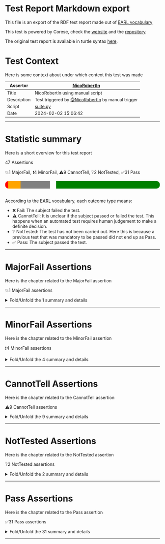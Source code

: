 # Test Report Markdown export

This file is an export of the RDF test report made out of [EARL vocabulary](https://www.w3.org/TR/EARL10/)

This test is powered by Corese, check the [website](https://project.inria.fr/corese/) and the [repository](https://github.com/Wimmics/corese)

The original test report is available in turtle syntax [here](./data-test-manual-NicoRobertIn-2024-02-02T15-06-44.ttl).

# Test Context

Here is some context about under which context this test was made

|Assertor|[NicoRobertIn](https://github.com/NicoRobertIn)|
|----|-----|
|Title|NicoRobertIn using manual script|
|Description|Test triggered by [@NicoRobertIn](https://github.com/NicoRobertIn) by manual trigger|
|Script|[suite.py](https://github.com/Wimmics/olivaw/blob/main/olivaw/test/data/suite.py)
|Date|2024-02-02 15:06:42|

***


# Statistic summary

Here is a short overview for this test report

47 Assertions

:boom:1 MajorFail, :exclamation:4 MinorFail, :warning:9 CannotTell, :grey_question:2 NotTested, :white_check_mark:31 Pass

<div  style="border-radius: 12px; height: 25px; overflow: hidden"><img src="../assets/red.png" width="2%" height="25px"/><img src="../assets/orange.png" width="8%" height="25px"/><img src="../assets/grey.png" width="19%" height="25px"/><img src="../assets/white.png" width="4%" height="25px"/><img src="../assets/green.png" width="67%" height="25px"/></div>

<br/>

According to the [EARL](https://www.w3.org/TR/EARL10-Schema/) vocabulary, each outcome type means:
* :x: Fail: The subject failed the test. 
* :warning: CannotTell: It is unclear if the subject passed or failed the test. This happens when an automated test requires human judgement to make a definite decision.
* :grey_question: NotTested:  The test has not been carried out. Here this is because a previous test that was mandatory to be passed did not end up as Pass.
* :white_check_mark: Pass: The subject passed the test.

***


# MajorFail Assertions

Here is the chapter related to the MajorFail assertion

:boom:1 MajorFail assertions

<details>
<summary>Fold/Unfold the 1 summary and details</summary>

## MajorFail Assertions Summary

[Jump to statistic summary](#statistic-summary)

:boom:1 MajorFail assertions

|*Jump*|*Number*|*Status*|*Subject*|*Criterion*|*Title*|*Link*|
|------|--------|--------|---------|-----------|-------|------|
|[Table top](#majorfail-assertions-summary)|<div id="summary-MajorFail-1">1/1</div>|:boom:*MajorFail*|`manufacturing-environments-safety-rules`|[syntax](https://github.com/Wimmics/olivaw/blob/main/olivaw/test/test-onto.ttl#syntax)|Test subject has syntax errors|[Jump](#majorfail-assertion-number-1)|

***

## MajorFail Assertion Details

This subchapter gives more details to the :boom:MajorFail assertions

### MajorFail Assertion number 1

[Jump to summary definition](#summary-MajorFail-1)

:boom:MajorFail assertion
#### Subject detail
|Name|manufacturing-environments-safety-rules|
|----|----|
|Title|Standalone dataset domains/manufacturing-environments/safety-rules/dataset.ttl from branch 182-uc-manufacturing|
|Composition|- [Dataset manufacturing-environments/safety-rules/dataset.ttl](https://github.com/HyperAgents/hmas/blob/182-uc-manufacturing/domains/manufacturing-environments/safety-rules/dataset.ttl)|

#### Criterion detail
|Identifier|[syntax](https://github.com/Wimmics/olivaw/blob/main/olivaw/test/test-onto.ttl#syntax)|
|----|----|
|Title|Syntax test|
|Description|A test meant to check wether the test subject is syntaxically correct or not.|

#### Outcome Detail
|Type|:boom:MajorFail|
|----|----|
|Title|Test subject has syntax errors|
|Description|Encountered "." at line 21, column 112.|

***

</details>

***


# MinorFail Assertions

Here is the chapter related to the MinorFail assertion

:exclamation:4 MinorFail assertions

<details>
<summary>Fold/Unfold the 4 summary and details</summary>

## MinorFail Assertions Summary

[Jump to statistic summary](#statistic-summary)

:exclamation:4 MinorFail assertions

|*Jump*|*Number*|*Status*|*Subject*|*Criterion*|*Title*|*Link*|
|------|--------|--------|---------|-----------|-------|------|
|[Table top](#minorfail-assertions-summary)|<div id="summary-MinorFail-1">1/4</div>|:exclamation:*MinorFail*|`manufacturing-environments-discover-platforms`|[term-recognition](https://github.com/Wimmics/olivaw/blob/main/olivaw/test/test-onto.ttl#term-recognition)|Unknown ontology term|[Jump](#minorfail-assertion-number-1)|
|[Table top](#minorfail-assertions-summary)|<div id="summary-MinorFail-2">2/4</div>|:exclamation:*MinorFail*|`manufacturing`|[term-recognition](https://github.com/Wimmics/olivaw/blob/main/olivaw/test/test-onto.ttl#term-recognition)|Unknown ontology term|[Jump](#minorfail-assertion-number-2)|
|[Table top](#minorfail-assertions-summary)|<div id="summary-MinorFail-3">3/4</div>|:exclamation:*MinorFail*|`manufacturing`|[term-recognition](https://github.com/Wimmics/olivaw/blob/main/olivaw/test/test-onto.ttl#term-recognition)|Unknown ontology term|[Jump](#minorfail-assertion-number-3)|
|[Table top](#minorfail-assertions-summary)|<div id="summary-MinorFail-4">4/4</div>|:exclamation:*MinorFail*|`logistics-structure-organization`|[term-recognition](https://github.com/Wimmics/olivaw/blob/main/olivaw/test/test-onto.ttl#term-recognition)|Unknown ontology term|[Jump](#minorfail-assertion-number-4)|

***

## MinorFail Assertion Details

This subchapter gives more details to the :exclamation:MinorFail assertions

### MinorFail Assertion number 1

[Jump to summary definition](#summary-MinorFail-1)

:exclamation:MinorFail assertion
#### Subject detail
|Name|manufacturing-environments-discover-platforms|
|----|----|
|Title|Standalone dataset domains/manufacturing-environments/discover-platforms/dataset.ttl from branch 182-uc-manufacturing|
|Composition|- [Dataset manufacturing-environments/discover-platforms/dataset.ttl](https://github.com/HyperAgents/hmas/blob/182-uc-manufacturing/domains/manufacturing-environments/discover-platforms/dataset.ttl)|

#### Criterion detail
|Identifier|[term-recognition](https://github.com/Wimmics/olivaw/blob/main/olivaw/test/test-onto.ttl#term-recognition)|
|----|----|
|Title|Term recognition test|
|Description|A test meant to detect if all the terms from the subject that are from the ontology namespace are indeed defined in the ontology|

#### Outcome Detail
|Type|:exclamation:MinorFail|
|----|----|
|Title|Unknown ontology term|
|Description|The term "hasResourceProfile" was used in the fragment but not defined in the ontology|
|Pointer|<pre lang="Turtle"><code>&#60;http://example.org/platformSaintEtienne> ns1:hasResourceProfile &#60;http://example.org/platformSaintEtienneProfile> .</code></pre>|

***
### MinorFail Assertion number 2

[Jump to summary definition](#summary-MinorFail-2)

:exclamation:MinorFail assertion
#### Subject detail
|Name|manufacturing|
|----|----|
|Title|Standalone use case use-cases/manufacturing/dataset-v1.ttl from branch 182-uc-manufacturing|
|Composition|- [Use case manufacturing/dataset-v1.ttl](https://github.com/HyperAgents/hmas/blob/182-uc-manufacturing/use-cases/manufacturing/dataset-v1.ttl)|

#### Criterion detail
|Identifier|[term-recognition](https://github.com/Wimmics/olivaw/blob/main/olivaw/test/test-onto.ttl#term-recognition)|
|----|----|
|Title|Term recognition test|
|Description|A test meant to detect if all the terms from the subject that are from the ontology namespace are indeed defined in the ontology|

#### Outcome Detail
|Type|:exclamation:MinorFail|
|----|----|
|Title|Unknown ontology term|
|Description|The term "Platform" was used in the fragment but not defined in the ontology|
|Pointer|<pre lang="Turtle"><code>&#60;https://ns.inria.fr/hmas/#platform> rdf:type &#60;https://purl.org/hmas/Platform> .</code></pre>|

***
### MinorFail Assertion number 3

[Jump to summary definition](#summary-MinorFail-3)

:exclamation:MinorFail assertion
#### Subject detail
|Name|manufacturing|
|----|----|
|Title|Standalone use case use-cases/manufacturing/dataset-v1.ttl from branch 182-uc-manufacturing|
|Composition|- [Use case manufacturing/dataset-v1.ttl](https://github.com/HyperAgents/hmas/blob/182-uc-manufacturing/use-cases/manufacturing/dataset-v1.ttl)|

#### Criterion detail
|Identifier|[term-recognition](https://github.com/Wimmics/olivaw/blob/main/olivaw/test/test-onto.ttl#term-recognition)|
|----|----|
|Title|Term recognition test|
|Description|A test meant to detect if all the terms from the subject that are from the ontology namespace are indeed defined in the ontology|

#### Outcome Detail
|Type|:exclamation:MinorFail|
|----|----|
|Title|Unknown ontology term|
|Description|The term "hasOutput" was used in the fragment but not defined in the ontology|
|Pointer|<pre lang="Turtle"><code>&lowbar;:b4218 owl:hasValue &#60;https://purl.org/hmas/hasOutput> .&#10;&lowbar;:b4266 sh:path &#60;https://purl.org/hmas/hasOutput> .&#10;&lowbar;:b4307 sh:path &#60;https://purl.org/hmas/hasOutput> .</code></pre>|

***
### MinorFail Assertion number 4

[Jump to summary definition](#summary-MinorFail-4)

:exclamation:MinorFail assertion
#### Subject detail
|Name|logistics-structure-organization|
|----|----|
|Title|Standalone dataset domains/logistics/structure-organization/dataset.ttl from branch 182-uc-manufacturing|
|Composition|- [Dataset logistics/structure-organization/dataset.ttl](https://github.com/HyperAgents/hmas/blob/182-uc-manufacturing/domains/logistics/structure-organization/dataset.ttl)|

#### Criterion detail
|Identifier|[term-recognition](https://github.com/Wimmics/olivaw/blob/main/olivaw/test/test-onto.ttl#term-recognition)|
|----|----|
|Title|Term recognition test|
|Description|A test meant to detect if all the terms from the subject that are from the ontology namespace are indeed defined in the ontology|

#### Outcome Detail
|Type|:exclamation:MinorFail|
|----|----|
|Title|Unknown ontology term|
|Description|The term "hasResourceProfile" was used in the fragment but not defined in the ontology|
|Pointer|<pre lang="Turtle"><code>&#60;http://example.org/FL&lowbar;Logistics> ns1:hasResourceProfile &#60;http://example.org/FL&lowbar;LogisticsProfile> .</code></pre>|

***

</details>

***


# CannotTell Assertions

Here is the chapter related to the CannotTell assertion

:warning:9 CannotTell assertions

<details>
<summary>Fold/Unfold the 9 summary and details</summary>

## CannotTell Assertions Summary

[Jump to statistic summary](#statistic-summary)

:warning:9 CannotTell assertions

|*Jump*|*Number*|*Status*|*Subject*|*Criterion*|*Title*|*Link*|
|------|--------|--------|---------|-----------|-------|------|
|[Table top](#cannottell-assertions-summary)|<div id="summary-CannotTell-1">1/9</div>|:warning:*CannotTell*|`manufacturing-environments-discover-behavior-specifications`|[prefix-validity](https://github.com/Wimmics/olivaw/blob/main/olivaw/test/test-onto.ttl#prefix-validity)|Possible prefix typo|[Jump](#cannottell-assertion-number-1)|
|[Table top](#cannottell-assertions-summary)|<div id="summary-CannotTell-2">2/9</div>|:warning:*CannotTell*|`manufacturing`|[prefix-validity](https://github.com/Wimmics/olivaw/blob/main/olivaw/test/test-onto.ttl#prefix-validity)|Possible prefix typo|[Jump](#cannottell-assertion-number-2)|
|[Table top](#cannottell-assertions-summary)|<div id="summary-CannotTell-3">3/9</div>|:warning:*CannotTell*|`manufacturing`|[prefix-validity](https://github.com/Wimmics/olivaw/blob/main/olivaw/test/test-onto.ttl#prefix-validity)|Possible prefix typo|[Jump](#cannottell-assertion-number-3)|
|[Table top](#cannottell-assertions-summary)|<div id="summary-CannotTell-4">4/9</div>|:warning:*CannotTell*|`manufacturing`|[prefix-validity](https://github.com/Wimmics/olivaw/blob/main/olivaw/test/test-onto.ttl#prefix-validity)|Possible prefix typo|[Jump](#cannottell-assertion-number-4)|
|[Table top](#cannottell-assertions-summary)|<div id="summary-CannotTell-5">5/9</div>|:warning:*CannotTell*|`manufacturing`|[prefix-validity](https://github.com/Wimmics/olivaw/blob/main/olivaw/test/test-onto.ttl#prefix-validity)|Possible prefix typo|[Jump](#cannottell-assertion-number-5)|
|[Table top](#cannottell-assertions-summary)|<div id="summary-CannotTell-6">6/9</div>|:warning:*CannotTell*|`manufacturing`|[prefix-validity](https://github.com/Wimmics/olivaw/blob/main/olivaw/test/test-onto.ttl#prefix-validity)|Possible prefix typo|[Jump](#cannottell-assertion-number-6)|
|[Table top](#cannottell-assertions-summary)|<div id="summary-CannotTell-7">7/9</div>|:warning:*CannotTell*|`manufacturing`|[prefix-validity](https://github.com/Wimmics/olivaw/blob/main/olivaw/test/test-onto.ttl#prefix-validity)|Possible prefix typo|[Jump](#cannottell-assertion-number-7)|
|[Table top](#cannottell-assertions-summary)|<div id="summary-CannotTell-8">8/9</div>|:warning:*CannotTell*|`manufacturing`|[prefix-validity](https://github.com/Wimmics/olivaw/blob/main/olivaw/test/test-onto.ttl#prefix-validity)|Possible prefix typo|[Jump](#cannottell-assertion-number-8)|
|[Table top](#cannottell-assertions-summary)|<div id="summary-CannotTell-9">9/9</div>|:warning:*CannotTell*|`manufacturing`|[prefix-validity](https://github.com/Wimmics/olivaw/blob/main/olivaw/test/test-onto.ttl#prefix-validity)|Possible prefix typo|[Jump](#cannottell-assertion-number-9)|

***

## CannotTell Assertion Details

This subchapter gives more details to the :warning:CannotTell assertions

### CannotTell Assertion number 1

[Jump to summary definition](#summary-CannotTell-1)

:warning:CannotTell assertion
#### Subject detail
|Name|manufacturing-environments-discover-behavior-specifications|
|----|----|
|Title|Standalone dataset domains/manufacturing-environments/discover-behavior-specifications/dataset.ttl from branch 182-uc-manufacturing|
|Composition|- [Dataset manufacturing-environments/discover-behavior-specifications/dataset.ttl](https://github.com/HyperAgents/hmas/blob/182-uc-manufacturing/domains/manufacturing-environments/discover-behavior-specifications/dataset.ttl)|

#### Criterion detail
|Identifier|[prefix-validity](https://github.com/Wimmics/olivaw/blob/main/olivaw/test/test-onto.ttl#prefix-validity)|
|----|----|
|Title|Term validity test|
|Description|A test case checking if all the prefixes are not too close from the most used existing namespaces (according to prefix cc)|

#### Outcome Detail
|Type|:warning:CannotTell|
|----|----|
|Title|Possible prefix typo|
|Description|The prefix http://www.w3.org/2011/http# seems suspicious. Did you mean one of these prefixes?|
|Pointer|<pre lang="Turtle"><code>Prefix usage in the subject file:&#10;@prefix owl: &#60;http://www.w3.org/2002/07/owl#> .&#10;@prefix ns1: &#60;http://www.w3.org/2011/http#> . &#10; &#60;http://example.org/coapForm> ns1:methodName "PUT" . &#10; &#60;http://example.org/httpForm> ns1:methodName "PUT" .</code></pre>|
|Pointer|<pre lang="Turtle"><code>Common prefix found&#10;@prefix httpvoc: &#60;http://www.w3.org/2006/http#> .</code></pre>|

***
### CannotTell Assertion number 2

[Jump to summary definition](#summary-CannotTell-2)

:warning:CannotTell assertion
#### Subject detail
|Name|manufacturing|
|----|----|
|Title|Standalone use case use-cases/manufacturing/dataset-v1.ttl from branch 182-uc-manufacturing|
|Composition|- [Use case manufacturing/dataset-v1.ttl](https://github.com/HyperAgents/hmas/blob/182-uc-manufacturing/use-cases/manufacturing/dataset-v1.ttl)|

#### Criterion detail
|Identifier|[prefix-validity](https://github.com/Wimmics/olivaw/blob/main/olivaw/test/test-onto.ttl#prefix-validity)|
|----|----|
|Title|Term validity test|
|Description|A test case checking if all the prefixes are not too close from the most used existing namespaces (according to prefix cc)|

#### Outcome Detail
|Type|:warning:CannotTell|
|----|----|
|Title|Possible prefix typo|
|Description|The prefix https://ns.inria.fr/hmas/ seems suspicious. Did you mean one of these prefixes?|
|Pointer|<pre lang="Turtle"><code>Prefix usage in the subject file:&#10;@prefix owl: &#60;http://www.w3.org/2002/07/owl#> .&#10;@prefix xsh: &#60;http://www.w3.org/ns/shacl#> .&#10;@prefix ns2: &#60;https://ns.inria.fr/hmas/workspaces/cup-production-site#> .&#10;@prefix ns1: &#60;https://purl.org/hmas/> .&#10;@prefix sh: &#60;http://www.w3.org/ns/shacl#> .&#10;@prefix rdf: &#60;http://www.w3.org/1999/02/22-rdf-syntax-ns#> . &#10; &#60;https://ns.inria.fr/hmas/#platform> rdf:type &#60;https://purl.org/hmas/Platform> ;&#10;ns1:hasProfile &#60;https://ns.inria.fr/hmas/> . &#10; &#60;https://ns.inria.fr/hmas/workspaces/cup-production-site#> rdf:type ns1:ResourceProfile ;&#10;ns1:exposesSignifier &lowbar;:b4369 ;&#10;ns1:isProfileOf &#60;https://ns.inria.fr/hmas/workspaces/cup-production-site#workspace> . &#10; &#60;https://ns.inria.fr/hmas/workspaces/cup-production-site/artifacts/robotic-arm-1#artifact> rdf:type ns1:Artifact ;&#10;ns1:isHostedOn &#60;https://ns.inria.fr/hmas/#platformplatform> . &#10; &#60;https://ns.inria.fr/hmas/workspaces/cup-production-site/agents/agent-d#agent> rdf:type ns1:Agent ;&#10;ns1:hasProfile &#60;https://ns.inria.fr/hmas/workspaces/cup-production-site/agents/agent-d#> ;&#10;ns1:isContainedIn &#60;https://ns.inria.fr/hmas/workspaces/cup-production-site#Workspace> ;&#10;ns1:isHostedOn &#60;https://ns.inria.fr/hmas/#platformplatform> . &#10; &#60;https://ns.inria.fr/hmas/workspaces/cup-production-site/agents/agent-c#agent> rdf:type ns1:Agent ;&#10;ns1:hasProfile &#60;https://ns.inria.fr/hmas/workspaces/cup-production-site/agents/agent-c#> ;&#10;ns1:isContainedIn &#60;https://ns.inria.fr/hmas/workspaces/cup-production-site#Workspace> ;&#10;ns1:isHostedOn &#60;https://ns.inria.fr/hmas/#platformplatform> . &#10; &#60;https://ns.inria.fr/hmas/workspaces/cup-production-site/agents/agent-b#agent> rdf:type ns1:Agent ;&#10;ns1:hasProfile &#60;https://ns.inria.fr/hmas/workspaces/cup-production-site/agents/agent-b#> ;&#10;ns1:isContainedIn &#60;https://ns.inria.fr/hmas/workspaces/cup-production-site#Workspace> ;&#10;ns1:isHostedOn &#60;https://ns.inria.fr/hmas/#platformplatform> . &#10; &#60;https://ns.inria.fr/hmas/workspaces/cup-production-site/artifacts/robotic-arm-1#> rdf:type ns1:ResourceProfile ;&#10;ns1:exposesSignifier &lowbar;:b4348 ;&#10;ns1:exposesSignifier &lowbar;:b4349 ;&#10;ns1:exposesSignifier &lowbar;:b4350 ;&#10;ns1:exposesSignifier &lowbar;:b4351 ;&#10;ns1:exposesSignifier &lowbar;:b4352 ;&#10;ns1:exposesSignifier &lowbar;:b4353 ;&#10;ns1:exposesSignifier &lowbar;:b4354 ;&#10;ns1:exposesSignifier &lowbar;:b4355 ;&#10;ns1:exposesSignifier &lowbar;:b4356 ;&#10;ns1:isProfileOf &#60;https://ns.inria.fr/hmas/workspaces/cup-production-site/artifacts/robotic-arm-1#artifact> . &#10; &#60;https://ns.inria.fr/hmas/workspaces/cup-production-site/artifacts/robotic-arm-2#artifact> rdf:type ns1:Artifact ;&#10;ns1:isHostedOn &#60;https://ns.inria.fr/hmas/#platformplatform> . &#10; &#60;https://ns.inria.fr/hmas/workspaces/cup-production-site/artifacts/truck#artifact> rdf:type ns1:Artifact ;&#10;ns1:isHostedOn &#60;https://ns.inria.fr/hmas/#platformplatform> . &#10; &#60;https://ns.inria.fr/hmas/workspaces/cup-production-site/artifacts/truck#> rdf:type ns1:ResourceProfile ;&#10;ns1:exposesSignifier &lowbar;:b4366 ;&#10;ns1:exposesSignifier &lowbar;:b4367 ;&#10;ns1:exposesSignifier &lowbar;:b4368 ;&#10;ns1:isProfileOf &#60;https://ns.inria.fr/hmas/workspaces/cup-production-site/artifacts/truck#artifact> . &#10; &#60;https://ns.inria.fr/hmas/workspaces/cup-production-site/artifacts/robotic-arm-2#> rdf:type ns1:ResourceProfile ;&#10;ns1:exposesSignifier &lowbar;:b4357 ;&#10;ns1:exposesSignifier &lowbar;:b4358 ;&#10;ns1:exposesSignifier &lowbar;:b4359 ;&#10;ns1:exposesSignifier &lowbar;:b4360 ;&#10;ns1:exposesSignifier &lowbar;:b4361 ;&#10;ns1:exposesSignifier &lowbar;:b4362 ;&#10;ns1:exposesSignifier &lowbar;:b4363 ;&#10;ns1:exposesSignifier &lowbar;:b4364 ;&#10;ns1:exposesSignifier &lowbar;:b4365 ;&#10;ns1:isProfileOf &#60;https://ns.inria.fr/hmas/workspaces/cup-production-site/artifacts/robotic-arm-2#artifact> . &#10; &#60;https://ns.inria.fr/hmas/workspaces/cup-production-site#workspace> rdf:type ns1:Workspace ;&#10;ns2:hasProfile &#60;https://ns.inria.fr/hmas/workspaces/cup-production-site#> ;&#10;ns1:contains &#60;https://ns.inria.fr/hmas/workspaces/cup-production-site/artifacts/robotic-arm-1#artifact> ;&#10;ns1:contains &#60;https://ns.inria.fr/hmas/workspaces/cup-production-site/artifacts/robotic-arm-2#artifact> ;&#10;ns1:contains &#60;https://ns.inria.fr/hmas/workspaces/cup-production-site/artifacts/truck#artifact> ;&#10;ns1:isHostedOn &#60;https://ns.inria.fr/hmas/#platformplatform> .&#10;&lowbar;:b4346 sh:hasValue &#60;https://ns.inria.fr/hmas/workspaces/cup-production-site> .</code></pre>|
|Pointer|<pre lang="Turtle"><code>Similar prefix found in file .\use-cases\manufacturing\dataset-v1.ttl&#10;Prefix found: https://ns.inria.fr/hmas/#&#10;@prefix owl: &#60;http://www.w3.org/2002/07/owl#> .&#10;@prefix ns1: &#60;https://purl.org/hmas/> .&#10;@prefix rdf: &#60;http://www.w3.org/1999/02/22-rdf-syntax-ns#> . &#10; &#60;https://ns.inria.fr/hmas/workspaces/cup-production-site/artifacts/robotic-arm-2#artifact> ns1:isHostedOn &#60;https://ns.inria.fr/hmas/#platformplatform> . &#10; &#60;https://ns.inria.fr/hmas/workspaces/cup-production-site/artifacts/truck#artifact> ns1:isHostedOn &#60;https://ns.inria.fr/hmas/#platformplatform> . &#10; &#60;https://ns.inria.fr/hmas/workspaces/cup-production-site/agents/agent-c#agent> ns1:isHostedOn &#60;https://ns.inria.fr/hmas/#platformplatform> . &#10; &#60;https://ns.inria.fr/hmas/#platform> rdf:type ns1:Platform ;&#10;ns1:hasProfile &#60;https://ns.inria.fr/hmas/> . &#10; &#60;https://ns.inria.fr/hmas/workspaces/cup-production-site#workspace> ns1:isHostedOn &#60;https://ns.inria.fr/hmas/#platformplatform> . &#10; &#60;https://ns.inria.fr/hmas/workspaces/cup-production-site/artifacts/robotic-arm-1#artifact> ns1:isHostedOn &#60;https://ns.inria.fr/hmas/#platformplatform> . &#10; &#60;https://ns.inria.fr/hmas/workspaces/cup-production-site/agents/agent-d#agent> ns1:isHostedOn &#60;https://ns.inria.fr/hmas/#platformplatform> . &#10; &#60;https://ns.inria.fr/hmas/workspaces/cup-production-site/agents/agent-b#agent> ns1:isHostedOn &#60;https://ns.inria.fr/hmas/#platformplatform> .</code></pre>|

***
### CannotTell Assertion number 3

[Jump to summary definition](#summary-CannotTell-3)

:warning:CannotTell assertion
#### Subject detail
|Name|manufacturing|
|----|----|
|Title|Standalone use case use-cases/manufacturing/dataset-v1.ttl from branch 182-uc-manufacturing|
|Composition|- [Use case manufacturing/dataset-v1.ttl](https://github.com/HyperAgents/hmas/blob/182-uc-manufacturing/use-cases/manufacturing/dataset-v1.ttl)|

#### Criterion detail
|Identifier|[prefix-validity](https://github.com/Wimmics/olivaw/blob/main/olivaw/test/test-onto.ttl#prefix-validity)|
|----|----|
|Title|Term validity test|
|Description|A test case checking if all the prefixes are not too close from the most used existing namespaces (according to prefix cc)|

#### Outcome Detail
|Type|:warning:CannotTell|
|----|----|
|Title|Possible prefix typo|
|Description|The prefix https://api.interactions.ics.unisg.ch/cherrybot1/ seems suspicious. Did you mean one of these prefixes?|
|Pointer|<pre lang="Turtle"><code>Prefix usage in the subject file:&#10;@prefix owl: &#60;http://www.w3.org/2002/07/owl#> .&#10;@prefix xsh: &#60;http://www.w3.org/ns/shacl#> .&#10;@prefix sh: &#60;http://www.w3.org/ns/shacl#> .&#10;&lowbar;:b4265 sh:hasValue &#60;https://api.interactions.ics.unisg.ch/cherrybot1/gripper> .&#10;&lowbar;:b4287 sh:hasValue &#60;https://api.interactions.ics.unisg.ch/cherrybot1/operator/%7Btoken%7D> .&#10;&lowbar;:b4260 sh:hasValue &#60;https://api.interactions.ics.unisg.ch/cherrybot1/tcp/target> .&#10;&lowbar;:b4255 sh:hasValue &#60;https://api.interactions.ics.unisg.ch/cherrybot1/tcp> .&#10;&lowbar;:b4283 sh:hasValue &#60;https://api.interactions.ics.unisg.ch/cherrybot1/gripper> .&#10;&lowbar;:b4278 sh:hasValue &#60;https://api.interactions.ics.unisg.ch/cherrybot1/tcp/target> .&#10;&lowbar;:b4250 sh:hasValue &#60;https://api.interactions.ics.unisg.ch/cherrybot1/operator> .&#10;&lowbar;:b4273 sh:hasValue &#60;https://api.interactions.ics.unisg.ch/cherrybot1/operator> .&#10;&lowbar;:b4269 sh:hasValue &#60;https://api.interactions.ics.unisg.ch/cherrybot1/initialize> .</code></pre>|
|Pointer|<pre lang="Turtle"><code>Similar prefix found in file .\use-cases\manufacturing\dataset-v1.ttl&#10;Prefix found: https://api.interactions.ics.unisg.ch/cherrybot2/&#10;@prefix owl: &#60;http://www.w3.org/2002/07/owl#> .&#10;@prefix xsh: &#60;http://www.w3.org/ns/shacl#> .&#10;@prefix sh: &#60;http://www.w3.org/ns/shacl#> .&#10;&lowbar;:b5202 sh:hasValue &#60;https://api.interactions.ics.unisg.ch/cherrybot2/operator/%7Btoken%7D> .&#10;&lowbar;:b5179 sh:hasValue &#60;https://api.interactions.ics.unisg.ch/cherrybot2/gripper> .&#10;&lowbar;:b5174 sh:hasValue &#60;https://api.interactions.ics.unisg.ch/cherrybot2/tcp/target> .&#10;&lowbar;:b5169 sh:hasValue &#60;https://api.interactions.ics.unisg.ch/cherrybot2/tcp> .&#10;&lowbar;:b5197 sh:hasValue &#60;https://api.interactions.ics.unisg.ch/cherrybot2/gripper> .&#10;&lowbar;:b5164 sh:hasValue &#60;https://api.interactions.ics.unisg.ch/cherrybot2/operator> .&#10;&lowbar;:b5192 sh:hasValue &#60;https://api.interactions.ics.unisg.ch/cherrybot2/tcp/target> .&#10;&lowbar;:b5187 sh:hasValue &#60;https://api.interactions.ics.unisg.ch/cherrybot2/operator> .&#10;&lowbar;:b5183 sh:hasValue &#60;https://api.interactions.ics.unisg.ch/cherrybot2/initialize> .</code></pre>|

***
### CannotTell Assertion number 4

[Jump to summary definition](#summary-CannotTell-4)

:warning:CannotTell assertion
#### Subject detail
|Name|manufacturing|
|----|----|
|Title|Standalone use case use-cases/manufacturing/dataset-v1.ttl from branch 182-uc-manufacturing|
|Composition|- [Use case manufacturing/dataset-v1.ttl](https://github.com/HyperAgents/hmas/blob/182-uc-manufacturing/use-cases/manufacturing/dataset-v1.ttl)|

#### Criterion detail
|Identifier|[prefix-validity](https://github.com/Wimmics/olivaw/blob/main/olivaw/test/test-onto.ttl#prefix-validity)|
|----|----|
|Title|Term validity test|
|Description|A test case checking if all the prefixes are not too close from the most used existing namespaces (according to prefix cc)|

#### Outcome Detail
|Type|:warning:CannotTell|
|----|----|
|Title|Possible prefix typo|
|Description|The prefix https://ns.inria.fr/hmas/workspaces/cup-production-site/artifacts/robotic-arm-1# seems suspicious. Did you mean one of these prefixes?|
|Pointer|<pre lang="Turtle"><code>Prefix usage in the subject file:&#10;@prefix owl: &#60;http://www.w3.org/2002/07/owl#> .&#10;@prefix ns1: &#60;https://purl.org/hmas/> .&#10;@prefix rdf: &#60;http://www.w3.org/1999/02/22-rdf-syntax-ns#> . &#10; &#60;https://ns.inria.fr/hmas/workspaces/cup-production-site#workspace> ns1:contains &#60;https://ns.inria.fr/hmas/workspaces/cup-production-site/artifacts/robotic-arm-1#artifact> . &#10; &#60;https://ns.inria.fr/hmas/workspaces/cup-production-site/artifacts/robotic-arm-1#artifact> rdf:type ns1:Artifact ;&#10;ns1:isHostedOn &#60;https://ns.inria.fr/hmas/#platformplatform> . &#10; &#60;https://ns.inria.fr/hmas/workspaces/cup-production-site/artifacts/robotic-arm-1#> rdf:type ns1:ResourceProfile ;&#10;ns1:exposesSignifier &lowbar;:b4348 ;&#10;ns1:exposesSignifier &lowbar;:b4349 ;&#10;ns1:exposesSignifier &lowbar;:b4350 ;&#10;ns1:exposesSignifier &lowbar;:b4351 ;&#10;ns1:exposesSignifier &lowbar;:b4352 ;&#10;ns1:exposesSignifier &lowbar;:b4353 ;&#10;ns1:exposesSignifier &lowbar;:b4354 ;&#10;ns1:exposesSignifier &lowbar;:b4355 ;&#10;ns1:exposesSignifier &lowbar;:b4356 ;&#10;ns1:isProfileOf &#60;https://ns.inria.fr/hmas/workspaces/cup-production-site/artifacts/robotic-arm-1#artifact> .</code></pre>|
|Pointer|<pre lang="Turtle"><code>Similar prefix found in file .\use-cases\manufacturing\dataset-v1.ttl&#10;Prefix found: https://ns.inria.fr/hmas/workspaces/cup-production-site/artifacts/robotic-arm-2#&#10;@prefix owl: &#60;http://www.w3.org/2002/07/owl#> .&#10;@prefix ns1: &#60;https://purl.org/hmas/> .&#10;@prefix rdf: &#60;http://www.w3.org/1999/02/22-rdf-syntax-ns#> . &#10; &#60;https://ns.inria.fr/hmas/workspaces/cup-production-site/artifacts/robotic-arm-2#> rdf:type &#60;https://purl.org/hmas/ResourceProfile> ;&#10;ns1:exposesSignifier &lowbar;:b5466 ;&#10;ns1:exposesSignifier &lowbar;:b5467 ;&#10;ns1:exposesSignifier &lowbar;:b5468 ;&#10;ns1:exposesSignifier &lowbar;:b5469 ;&#10;ns1:exposesSignifier &lowbar;:b5470 ;&#10;ns1:exposesSignifier &lowbar;:b5471 ;&#10;ns1:exposesSignifier &lowbar;:b5472 ;&#10;ns1:exposesSignifier &lowbar;:b5473 ;&#10;ns1:exposesSignifier &lowbar;:b5474 ;&#10;ns1:isProfileOf &#60;https://ns.inria.fr/hmas/workspaces/cup-production-site/artifacts/robotic-arm-2#artifact> . &#10; &#60;https://ns.inria.fr/hmas/workspaces/cup-production-site#workspace> ns1:contains &#60;https://ns.inria.fr/hmas/workspaces/cup-production-site/artifacts/robotic-arm-2#artifact> . &#10; &#60;https://ns.inria.fr/hmas/workspaces/cup-production-site/artifacts/robotic-arm-2#artifact> rdf:type ns1:Artifact ;&#10;ns1:isHostedOn &#60;https://ns.inria.fr/hmas/#platformplatform> .</code></pre>|

***
### CannotTell Assertion number 5

[Jump to summary definition](#summary-CannotTell-5)

:warning:CannotTell assertion
#### Subject detail
|Name|manufacturing|
|----|----|
|Title|Standalone use case use-cases/manufacturing/dataset-v1.ttl from branch 182-uc-manufacturing|
|Composition|- [Use case manufacturing/dataset-v1.ttl](https://github.com/HyperAgents/hmas/blob/182-uc-manufacturing/use-cases/manufacturing/dataset-v1.ttl)|

#### Criterion detail
|Identifier|[prefix-validity](https://github.com/Wimmics/olivaw/blob/main/olivaw/test/test-onto.ttl#prefix-validity)|
|----|----|
|Title|Term validity test|
|Description|A test case checking if all the prefixes are not too close from the most used existing namespaces (according to prefix cc)|

#### Outcome Detail
|Type|:warning:CannotTell|
|----|----|
|Title|Possible prefix typo|
|Description|The prefix http://www.w3.org/2011/http# seems suspicious. Did you mean one of these prefixes?|
|Pointer|<pre lang="Turtle"><code>Prefix usage in the subject file:&#10;@prefix owl: &#60;http://www.w3.org/2002/07/owl#> .&#10;@prefix xsh: &#60;http://www.w3.org/ns/shacl#> .&#10;@prefix sh: &#60;http://www.w3.org/ns/shacl#> .&#10;@prefix rdf: &#60;http://www.w3.org/1999/02/22-rdf-syntax-ns#> .&#10;&lowbar;:b4136 rdf:first &#60;http://www.w3.org/2011/http#headers> .&#10;&lowbar;:b4141 sh:path &#60;http://www.w3.org/2011/http#fieldValue> .&#10;&lowbar;:b4140 sh:path &#60;http://www.w3.org/2011/http#fieldName> .&#10;&lowbar;:b4139 sh:class &#60;http://www.w3.org/2011/http#MessageHeader> .</code></pre>|
|Pointer|<pre lang="Turtle"><code>Common prefix found&#10;@prefix httpvoc: &#60;http://www.w3.org/2006/http#> .</code></pre>|

***
### CannotTell Assertion number 6

[Jump to summary definition](#summary-CannotTell-6)

:warning:CannotTell assertion
#### Subject detail
|Name|manufacturing|
|----|----|
|Title|Standalone use case use-cases/manufacturing/dataset-v1.ttl from branch 182-uc-manufacturing|
|Composition|- [Use case manufacturing/dataset-v1.ttl](https://github.com/HyperAgents/hmas/blob/182-uc-manufacturing/use-cases/manufacturing/dataset-v1.ttl)|

#### Criterion detail
|Identifier|[prefix-validity](https://github.com/Wimmics/olivaw/blob/main/olivaw/test/test-onto.ttl#prefix-validity)|
|----|----|
|Title|Term validity test|
|Description|A test case checking if all the prefixes are not too close from the most used existing namespaces (according to prefix cc)|

#### Outcome Detail
|Type|:warning:CannotTell|
|----|----|
|Title|Possible prefix typo|
|Description|The prefix https://api.interactions.ics.unisg.ch/cherrybot1/operator/ seems suspicious. Did you mean one of these prefixes?|
|Pointer|<pre lang="Turtle"><code>Prefix usage in the subject file:&#10;@prefix owl: &#60;http://www.w3.org/2002/07/owl#> .&#10;@prefix xsh: &#60;http://www.w3.org/ns/shacl#> .&#10;@prefix sh: &#60;http://www.w3.org/ns/shacl#> .&#10;&lowbar;:b4287 sh:hasValue &#60;https://api.interactions.ics.unisg.ch/cherrybot1/operator/%7Btoken%7D> .</code></pre>|
|Pointer|<pre lang="Turtle"><code>Similar prefix found in file .\use-cases\manufacturing\dataset-v1.ttl&#10;Prefix found: https://api.interactions.ics.unisg.ch/cherrybot2/operator/&#10;@prefix owl: &#60;http://www.w3.org/2002/07/owl#> .&#10;@prefix xsh: &#60;http://www.w3.org/ns/shacl#> .&#10;@prefix sh: &#60;http://www.w3.org/ns/shacl#> .&#10;&lowbar;:b5674 sh:hasValue &#60;https://api.interactions.ics.unisg.ch/cherrybot2/operator/%7Btoken%7D> .</code></pre>|

***
### CannotTell Assertion number 7

[Jump to summary definition](#summary-CannotTell-7)

:warning:CannotTell assertion
#### Subject detail
|Name|manufacturing|
|----|----|
|Title|Standalone use case use-cases/manufacturing/dataset-v1.ttl from branch 182-uc-manufacturing|
|Composition|- [Use case manufacturing/dataset-v1.ttl](https://github.com/HyperAgents/hmas/blob/182-uc-manufacturing/use-cases/manufacturing/dataset-v1.ttl)|

#### Criterion detail
|Identifier|[prefix-validity](https://github.com/Wimmics/olivaw/blob/main/olivaw/test/test-onto.ttl#prefix-validity)|
|----|----|
|Title|Term validity test|
|Description|A test case checking if all the prefixes are not too close from the most used existing namespaces (according to prefix cc)|

#### Outcome Detail
|Type|:warning:CannotTell|
|----|----|
|Title|Possible prefix typo|
|Description|The prefix https://ns.inria.fr/hmas/workspaces/cup-production-site/agents/agent-c# seems suspicious. Did you mean one of these prefixes?|
|Pointer|<pre lang="Turtle"><code>Prefix usage in the subject file:&#10;@prefix owl: &#60;http://www.w3.org/2002/07/owl#> .&#10;@prefix ns1: &#60;https://purl.org/hmas/> .&#10;@prefix rdf: &#60;http://www.w3.org/1999/02/22-rdf-syntax-ns#> . &#10; &#60;https://ns.inria.fr/hmas/workspaces/cup-production-site/agents/agent-c#agent> rdf:type &#60;https://purl.org/hmas/Agent> ;&#10;ns1:hasProfile &#60;https://ns.inria.fr/hmas/workspaces/cup-production-site/agents/agent-c#> ;&#10;ns1:isContainedIn &#60;https://ns.inria.fr/hmas/workspaces/cup-production-site#Workspace> ;&#10;ns1:isHostedOn &#60;https://ns.inria.fr/hmas/#platformplatform> .</code></pre>|
|Pointer|<pre lang="Turtle"><code>Similar prefix found in file .\use-cases\manufacturing\dataset-v1.ttl&#10;Prefix found: https://ns.inria.fr/hmas/workspaces/cup-production-site/agents/agent-d#&#10;@prefix owl: &#60;http://www.w3.org/2002/07/owl#> .&#10;@prefix ns1: &#60;https://purl.org/hmas/> .&#10;@prefix rdf: &#60;http://www.w3.org/1999/02/22-rdf-syntax-ns#> . &#10; &#60;https://ns.inria.fr/hmas/workspaces/cup-production-site/agents/agent-d#agent> rdf:type &#60;https://purl.org/hmas/Agent> ;&#10;ns1:hasProfile &#60;https://ns.inria.fr/hmas/workspaces/cup-production-site/agents/agent-d#> ;&#10;ns1:isContainedIn &#60;https://ns.inria.fr/hmas/workspaces/cup-production-site#Workspace> ;&#10;ns1:isHostedOn &#60;https://ns.inria.fr/hmas/#platformplatform> .</code></pre>|

***
### CannotTell Assertion number 8

[Jump to summary definition](#summary-CannotTell-8)

:warning:CannotTell assertion
#### Subject detail
|Name|manufacturing|
|----|----|
|Title|Standalone use case use-cases/manufacturing/dataset-v1.ttl from branch 182-uc-manufacturing|
|Composition|- [Use case manufacturing/dataset-v1.ttl](https://github.com/HyperAgents/hmas/blob/182-uc-manufacturing/use-cases/manufacturing/dataset-v1.ttl)|

#### Criterion detail
|Identifier|[prefix-validity](https://github.com/Wimmics/olivaw/blob/main/olivaw/test/test-onto.ttl#prefix-validity)|
|----|----|
|Title|Term validity test|
|Description|A test case checking if all the prefixes are not too close from the most used existing namespaces (according to prefix cc)|

#### Outcome Detail
|Type|:warning:CannotTell|
|----|----|
|Title|Possible prefix typo|
|Description|The prefix https://ns.inria.fr/hmas/workspaces/cup-production-site/agents/agent-b# seems suspicious. Did you mean one of these prefixes?|
|Pointer|<pre lang="Turtle"><code>Prefix usage in the subject file:&#10;@prefix owl: &#60;http://www.w3.org/2002/07/owl#> .&#10;@prefix ns1: &#60;https://purl.org/hmas/> .&#10;@prefix rdf: &#60;http://www.w3.org/1999/02/22-rdf-syntax-ns#> . &#10; &#60;https://ns.inria.fr/hmas/workspaces/cup-production-site/agents/agent-b#agent> rdf:type &#60;https://purl.org/hmas/Agent> ;&#10;ns1:hasProfile &#60;https://ns.inria.fr/hmas/workspaces/cup-production-site/agents/agent-b#> ;&#10;ns1:isContainedIn &#60;https://ns.inria.fr/hmas/workspaces/cup-production-site#Workspace> ;&#10;ns1:isHostedOn &#60;https://ns.inria.fr/hmas/#platformplatform> .</code></pre>|
|Pointer|<pre lang="Turtle"><code>Similar prefix found in file .\use-cases\manufacturing\dataset-v1.ttl&#10;Prefix found: https://ns.inria.fr/hmas/workspaces/cup-production-site/agents/agent-c#&#10;@prefix owl: &#60;http://www.w3.org/2002/07/owl#> .&#10;@prefix ns1: &#60;https://purl.org/hmas/> .&#10;@prefix rdf: &#60;http://www.w3.org/1999/02/22-rdf-syntax-ns#> . &#10; &#60;https://ns.inria.fr/hmas/workspaces/cup-production-site/agents/agent-c#agent> rdf:type &#60;https://purl.org/hmas/Agent> ;&#10;ns1:hasProfile &#60;https://ns.inria.fr/hmas/workspaces/cup-production-site/agents/agent-c#> ;&#10;ns1:isContainedIn &#60;https://ns.inria.fr/hmas/workspaces/cup-production-site#Workspace> ;&#10;ns1:isHostedOn &#60;https://ns.inria.fr/hmas/#platformplatform> .</code></pre>|
|Pointer|<pre lang="Turtle"><code>Similar prefix found in file .\use-cases\manufacturing\dataset-v1.ttl&#10;Prefix found: https://ns.inria.fr/hmas/workspaces/cup-production-site/agents/agent-d#&#10;@prefix owl: &#60;http://www.w3.org/2002/07/owl#> .&#10;@prefix ns1: &#60;https://purl.org/hmas/> .&#10;@prefix rdf: &#60;http://www.w3.org/1999/02/22-rdf-syntax-ns#> . &#10; &#60;https://ns.inria.fr/hmas/workspaces/cup-production-site/agents/agent-d#agent> rdf:type &#60;https://purl.org/hmas/Agent> ;&#10;ns1:hasProfile &#60;https://ns.inria.fr/hmas/workspaces/cup-production-site/agents/agent-d#> ;&#10;ns1:isContainedIn &#60;https://ns.inria.fr/hmas/workspaces/cup-production-site#Workspace> ;&#10;ns1:isHostedOn &#60;https://ns.inria.fr/hmas/#platformplatform> .</code></pre>|

***
### CannotTell Assertion number 9

[Jump to summary definition](#summary-CannotTell-9)

:warning:CannotTell assertion
#### Subject detail
|Name|manufacturing|
|----|----|
|Title|Standalone use case use-cases/manufacturing/dataset-v1.ttl from branch 182-uc-manufacturing|
|Composition|- [Use case manufacturing/dataset-v1.ttl](https://github.com/HyperAgents/hmas/blob/182-uc-manufacturing/use-cases/manufacturing/dataset-v1.ttl)|

#### Criterion detail
|Identifier|[prefix-validity](https://github.com/Wimmics/olivaw/blob/main/olivaw/test/test-onto.ttl#prefix-validity)|
|----|----|
|Title|Term validity test|
|Description|A test case checking if all the prefixes are not too close from the most used existing namespaces (according to prefix cc)|

#### Outcome Detail
|Type|:warning:CannotTell|
|----|----|
|Title|Possible prefix typo|
|Description|The prefix https://api.interactions.ics.unisg.ch/cherrybot1/tcp/ seems suspicious. Did you mean one of these prefixes?|
|Pointer|<pre lang="Turtle"><code>Prefix usage in the subject file:&#10;@prefix owl: &#60;http://www.w3.org/2002/07/owl#> .&#10;@prefix xsh: &#60;http://www.w3.org/ns/shacl#> .&#10;@prefix sh: &#60;http://www.w3.org/ns/shacl#> .&#10;&lowbar;:b4278 sh:hasValue &#60;https://api.interactions.ics.unisg.ch/cherrybot1/tcp/target> .&#10;&lowbar;:b4260 sh:hasValue &#60;https://api.interactions.ics.unisg.ch/cherrybot1/tcp/target> .</code></pre>|
|Pointer|<pre lang="Turtle"><code>Similar prefix found in file .\use-cases\manufacturing\dataset-v1.ttl&#10;Prefix found: https://api.interactions.ics.unisg.ch/cherrybot2/tcp/&#10;@prefix owl: &#60;http://www.w3.org/2002/07/owl#> .&#10;@prefix xsh: &#60;http://www.w3.org/ns/shacl#> .&#10;@prefix sh: &#60;http://www.w3.org/ns/shacl#> .&#10;&lowbar;:b6590 sh:hasValue &#60;https://api.interactions.ics.unisg.ch/cherrybot2/tcp/target> .&#10;&lowbar;:b6608 sh:hasValue &#60;https://api.interactions.ics.unisg.ch/cherrybot2/tcp/target> .</code></pre>|

***

</details>

***


# NotTested Assertions

Here is the chapter related to the NotTested assertion

:grey_question:2 NotTested assertions

<details>
<summary>Fold/Unfold the 2 summary and details</summary>

## NotTested Assertions Summary

[Jump to statistic summary](#statistic-summary)

:grey_question:2 NotTested assertions

|*Jump*|*Number*|*Status*|*Subject*|*Criterion*|*Title*|*Link*|
|------|--------|--------|---------|-----------|-------|------|
|[Table top](#nottested-assertions-summary)|<div id="summary-NotTested-1">1/2</div>|:grey_question:*NotTested*|`manufacturing-environments-safety-rules`|[owl-rl-constraint](https://github.com/Wimmics/olivaw/blob/main/olivaw/test/test-onto.ttl#owl-rl-constraint)|The test could not be run|[Jump](#nottested-assertion-number-1)|
|[Table top](#nottested-assertions-summary)|<div id="summary-NotTested-2">2/2</div>|:grey_question:*NotTested*|`manufacturing-environments-safety-rules`|[term-recognition](https://github.com/Wimmics/olivaw/blob/main/olivaw/test/test-onto.ttl#term-recognition)|The test could not be run|[Jump](#nottested-assertion-number-2)|

***

## NotTested Assertion Details

This subchapter gives more details to the :grey_question:NotTested assertions

### NotTested Assertion number 1

[Jump to summary definition](#summary-NotTested-1)

:grey_question:NotTested assertion
#### Subject detail
|Name|manufacturing-environments-safety-rules|
|----|----|
|Title|Standalone dataset domains/manufacturing-environments/safety-rules/dataset.ttl from branch 182-uc-manufacturing|
|Composition|- [Dataset manufacturing-environments/safety-rules/dataset.ttl](https://github.com/HyperAgents/hmas/blob/182-uc-manufacturing/domains/manufacturing-environments/safety-rules/dataset.ttl)|

#### Criterion detail
|Identifier|[owl-rl-constraint](https://github.com/Wimmics/olivaw/blob/main/olivaw/test/test-onto.ttl#owl-rl-constraint)|
|----|----|
|Title|OWL RL Constraint test|
|Description|A test meant to check wether the test subject is syntaxically correct or not.|

#### Outcome Detail
|Type|:grey_question:NotTested|
|----|----|
|Title|The test could not be run|
|Description|The subject and its recursive imports must be syntaxically correct|

***
### NotTested Assertion number 2

[Jump to summary definition](#summary-NotTested-2)

:grey_question:NotTested assertion
#### Subject detail
|Name|manufacturing-environments-safety-rules|
|----|----|
|Title|Standalone dataset domains/manufacturing-environments/safety-rules/dataset.ttl from branch 182-uc-manufacturing|
|Composition|- [Dataset manufacturing-environments/safety-rules/dataset.ttl](https://github.com/HyperAgents/hmas/blob/182-uc-manufacturing/domains/manufacturing-environments/safety-rules/dataset.ttl)|

#### Criterion detail
|Identifier|[term-recognition](https://github.com/Wimmics/olivaw/blob/main/olivaw/test/test-onto.ttl#term-recognition)|
|----|----|
|Title|Term recognition test|
|Description|A test meant to detect if all the terms from the subject that are from the ontology namespace are indeed defined in the ontology|

#### Outcome Detail
|Type|:grey_question:NotTested|
|----|----|
|Title|The test could not be run|
|Description|The subject must be syntaxically correct|

***

</details>

***


# Pass Assertions

Here is the chapter related to the Pass assertion

:white_check_mark:31 Pass assertions

<details>
<summary>Fold/Unfold the 31 summary and details</summary>

## Pass Assertions Summary

[Jump to statistic summary](#statistic-summary)

:white_check_mark:31 Pass assertions

|*Jump*|*Number*|*Status*|*Subject*|*Criterion*|*Title*|*Link*|
|------|--------|--------|---------|-----------|-------|------|
|[Table top](#pass-assertions-summary)|<div id="summary-Pass-1">1/31</div>|:white_check_mark:*Pass*|`manufacturing-environments-discover-signifiers`|[owl-rl-constraint](https://github.com/Wimmics/olivaw/blob/main/olivaw/test/test-onto.ttl#owl-rl-constraint)|OWL RL consistent|[Jump](#pass-assertion-number-1)|
|[Table top](#pass-assertions-summary)|<div id="summary-Pass-2">2/31</div>|:white_check_mark:*Pass*|`manufacturing-environments-discover-signifiers`|[prefix-validity](https://github.com/Wimmics/olivaw/blob/main/olivaw/test/test-onto.ttl#prefix-validity)|No prefix typo|[Jump](#pass-assertion-number-2)|
|[Table top](#pass-assertions-summary)|<div id="summary-Pass-3">3/31</div>|:white_check_mark:*Pass*|`manufacturing-environments-discover-signifiers`|[syntax](https://github.com/Wimmics/olivaw/blob/main/olivaw/test/test-onto.ttl#syntax)|Correct syntax|[Jump](#pass-assertion-number-3)|
|[Table top](#pass-assertions-summary)|<div id="summary-Pass-4">4/31</div>|:white_check_mark:*Pass*|`manufacturing-environments-discover-signifiers`|[term-recognition](https://github.com/Wimmics/olivaw/blob/main/olivaw/test/test-onto.ttl#term-recognition)|Every term exists|[Jump](#pass-assertion-number-4)|
|[Table top](#pass-assertions-summary)|<div id="summary-Pass-5">5/31</div>|:white_check_mark:*Pass*|`manufacturing-environments-discover-platforms`|[owl-rl-constraint](https://github.com/Wimmics/olivaw/blob/main/olivaw/test/test-onto.ttl#owl-rl-constraint)|OWL RL consistent|[Jump](#pass-assertion-number-5)|
|[Table top](#pass-assertions-summary)|<div id="summary-Pass-6">6/31</div>|:white_check_mark:*Pass*|`manufacturing-environments-discover-platforms`|[prefix-validity](https://github.com/Wimmics/olivaw/blob/main/olivaw/test/test-onto.ttl#prefix-validity)|No prefix typo|[Jump](#pass-assertion-number-6)|
|[Table top](#pass-assertions-summary)|<div id="summary-Pass-7">7/31</div>|:white_check_mark:*Pass*|`manufacturing-environments-discover-platforms`|[syntax](https://github.com/Wimmics/olivaw/blob/main/olivaw/test/test-onto.ttl#syntax)|Correct syntax|[Jump](#pass-assertion-number-7)|
|[Table top](#pass-assertions-summary)|<div id="summary-Pass-8">8/31</div>|:white_check_mark:*Pass*|`manufacturing-environments-discover-organization`|[owl-rl-constraint](https://github.com/Wimmics/olivaw/blob/main/olivaw/test/test-onto.ttl#owl-rl-constraint)|OWL RL consistent|[Jump](#pass-assertion-number-8)|
|[Table top](#pass-assertions-summary)|<div id="summary-Pass-9">9/31</div>|:white_check_mark:*Pass*|`manufacturing-environments-discover-organization`|[prefix-validity](https://github.com/Wimmics/olivaw/blob/main/olivaw/test/test-onto.ttl#prefix-validity)|No prefix typo|[Jump](#pass-assertion-number-9)|
|[Table top](#pass-assertions-summary)|<div id="summary-Pass-10">10/31</div>|:white_check_mark:*Pass*|`manufacturing-environments-discover-organization`|[syntax](https://github.com/Wimmics/olivaw/blob/main/olivaw/test/test-onto.ttl#syntax)|Correct syntax|[Jump](#pass-assertion-number-10)|
|[Table top](#pass-assertions-summary)|<div id="summary-Pass-11">11/31</div>|:white_check_mark:*Pass*|`manufacturing-environments-discover-organization`|[term-recognition](https://github.com/Wimmics/olivaw/blob/main/olivaw/test/test-onto.ttl#term-recognition)|Every term exists|[Jump](#pass-assertion-number-11)|
|[Table top](#pass-assertions-summary)|<div id="summary-Pass-12">12/31</div>|:white_check_mark:*Pass*|`manufacturing-environments-discover-core`|[owl-rl-constraint](https://github.com/Wimmics/olivaw/blob/main/olivaw/test/test-onto.ttl#owl-rl-constraint)|OWL RL consistent|[Jump](#pass-assertion-number-12)|
|[Table top](#pass-assertions-summary)|<div id="summary-Pass-13">13/31</div>|:white_check_mark:*Pass*|`manufacturing-environments-discover-core`|[prefix-validity](https://github.com/Wimmics/olivaw/blob/main/olivaw/test/test-onto.ttl#prefix-validity)|No prefix typo|[Jump](#pass-assertion-number-13)|
|[Table top](#pass-assertions-summary)|<div id="summary-Pass-14">14/31</div>|:white_check_mark:*Pass*|`manufacturing-environments-discover-core`|[syntax](https://github.com/Wimmics/olivaw/blob/main/olivaw/test/test-onto.ttl#syntax)|Correct syntax|[Jump](#pass-assertion-number-14)|
|[Table top](#pass-assertions-summary)|<div id="summary-Pass-15">15/31</div>|:white_check_mark:*Pass*|`manufacturing-environments-discover-core`|[term-recognition](https://github.com/Wimmics/olivaw/blob/main/olivaw/test/test-onto.ttl#term-recognition)|Every term exists|[Jump](#pass-assertion-number-15)|
|[Table top](#pass-assertions-summary)|<div id="summary-Pass-16">16/31</div>|:white_check_mark:*Pass*|`manufacturing-environments-discover-behavior-specifications`|[owl-rl-constraint](https://github.com/Wimmics/olivaw/blob/main/olivaw/test/test-onto.ttl#owl-rl-constraint)|OWL RL consistent|[Jump](#pass-assertion-number-16)|
|[Table top](#pass-assertions-summary)|<div id="summary-Pass-17">17/31</div>|:white_check_mark:*Pass*|`manufacturing-environments-discover-behavior-specifications`|[syntax](https://github.com/Wimmics/olivaw/blob/main/olivaw/test/test-onto.ttl#syntax)|Correct syntax|[Jump](#pass-assertion-number-17)|
|[Table top](#pass-assertions-summary)|<div id="summary-Pass-18">18/31</div>|:white_check_mark:*Pass*|`manufacturing-environments-discover-behavior-specifications`|[term-recognition](https://github.com/Wimmics/olivaw/blob/main/olivaw/test/test-onto.ttl#term-recognition)|Every term exists|[Jump](#pass-assertion-number-18)|
|[Table top](#pass-assertions-summary)|<div id="summary-Pass-19">19/31</div>|:white_check_mark:*Pass*|`manufacturing`|[owl-rl-constraint](https://github.com/Wimmics/olivaw/blob/main/olivaw/test/test-onto.ttl#owl-rl-constraint)|OWL RL consistent|[Jump](#pass-assertion-number-19)|
|[Table top](#pass-assertions-summary)|<div id="summary-Pass-20">20/31</div>|:white_check_mark:*Pass*|`manufacturing`|[syntax](https://github.com/Wimmics/olivaw/blob/main/olivaw/test/test-onto.ttl#syntax)|Correct syntax|[Jump](#pass-assertion-number-20)|
|[Table top](#pass-assertions-summary)|<div id="summary-Pass-21">21/31</div>|:white_check_mark:*Pass*|`logistics-structure-organization`|[owl-rl-constraint](https://github.com/Wimmics/olivaw/blob/main/olivaw/test/test-onto.ttl#owl-rl-constraint)|OWL RL consistent|[Jump](#pass-assertion-number-21)|
|[Table top](#pass-assertions-summary)|<div id="summary-Pass-22">22/31</div>|:white_check_mark:*Pass*|`logistics-structure-organization`|[prefix-validity](https://github.com/Wimmics/olivaw/blob/main/olivaw/test/test-onto.ttl#prefix-validity)|No prefix typo|[Jump](#pass-assertion-number-22)|
|[Table top](#pass-assertions-summary)|<div id="summary-Pass-23">23/31</div>|:white_check_mark:*Pass*|`logistics-structure-organization`|[syntax](https://github.com/Wimmics/olivaw/blob/main/olivaw/test/test-onto.ttl#syntax)|Correct syntax|[Jump](#pass-assertion-number-23)|
|[Table top](#pass-assertions-summary)|<div id="summary-Pass-24">24/31</div>|:white_check_mark:*Pass*|`logistics-create-organization`|[owl-rl-constraint](https://github.com/Wimmics/olivaw/blob/main/olivaw/test/test-onto.ttl#owl-rl-constraint)|OWL RL consistent|[Jump](#pass-assertion-number-24)|
|[Table top](#pass-assertions-summary)|<div id="summary-Pass-25">25/31</div>|:white_check_mark:*Pass*|`logistics-create-organization`|[prefix-validity](https://github.com/Wimmics/olivaw/blob/main/olivaw/test/test-onto.ttl#prefix-validity)|No prefix typo|[Jump](#pass-assertion-number-25)|
|[Table top](#pass-assertions-summary)|<div id="summary-Pass-26">26/31</div>|:white_check_mark:*Pass*|`logistics-create-organization`|[syntax](https://github.com/Wimmics/olivaw/blob/main/olivaw/test/test-onto.ttl#syntax)|Correct syntax|[Jump](#pass-assertion-number-26)|
|[Table top](#pass-assertions-summary)|<div id="summary-Pass-27">27/31</div>|:white_check_mark:*Pass*|`logistics-create-organization`|[term-recognition](https://github.com/Wimmics/olivaw/blob/main/olivaw/test/test-onto.ttl#term-recognition)|Every term exists|[Jump](#pass-assertion-number-27)|
|[Table top](#pass-assertions-summary)|<div id="summary-Pass-28">28/31</div>|:white_check_mark:*Pass*|`domain-template-scenario-template`|[owl-rl-constraint](https://github.com/Wimmics/olivaw/blob/main/olivaw/test/test-onto.ttl#owl-rl-constraint)|OWL RL consistent|[Jump](#pass-assertion-number-28)|
|[Table top](#pass-assertions-summary)|<div id="summary-Pass-29">29/31</div>|:white_check_mark:*Pass*|`domain-template-scenario-template`|[prefix-validity](https://github.com/Wimmics/olivaw/blob/main/olivaw/test/test-onto.ttl#prefix-validity)|No prefix typo|[Jump](#pass-assertion-number-29)|
|[Table top](#pass-assertions-summary)|<div id="summary-Pass-30">30/31</div>|:white_check_mark:*Pass*|`domain-template-scenario-template`|[syntax](https://github.com/Wimmics/olivaw/blob/main/olivaw/test/test-onto.ttl#syntax)|Correct syntax|[Jump](#pass-assertion-number-30)|
|[Table top](#pass-assertions-summary)|<div id="summary-Pass-31">31/31</div>|:white_check_mark:*Pass*|`domain-template-scenario-template`|[term-recognition](https://github.com/Wimmics/olivaw/blob/main/olivaw/test/test-onto.ttl#term-recognition)|Every term exists|[Jump](#pass-assertion-number-31)|

***

## Pass Assertion Details

This subchapter gives more details to the :white_check_mark:Pass assertions

### Pass Assertion number 1

[Jump to summary definition](#summary-Pass-1)

:white_check_mark:Pass assertion
#### Subject detail
|Name|manufacturing-environments-discover-signifiers|
|----|----|
|Title|Standalone dataset domains/manufacturing-environments/discover-signifiers/dataset.ttl from branch 182-uc-manufacturing|
|Composition|- [Dataset manufacturing-environments/discover-signifiers/dataset.ttl](https://github.com/HyperAgents/hmas/blob/182-uc-manufacturing/domains/manufacturing-environments/discover-signifiers/dataset.ttl)|

#### Criterion detail
|Identifier|[owl-rl-constraint](https://github.com/Wimmics/olivaw/blob/main/olivaw/test/test-onto.ttl#owl-rl-constraint)|
|----|----|
|Title|OWL RL Constraint test|
|Description|A test meant to check wether the test subject is syntaxically correct or not.|

#### Outcome Detail
|Type|:white_check_mark:Pass|
|----|----|
|Title|OWL RL consistent|
|Description|The provided graph is consistent for any OWL RL constraint|

***
### Pass Assertion number 2

[Jump to summary definition](#summary-Pass-2)

:white_check_mark:Pass assertion
#### Subject detail
|Name|manufacturing-environments-discover-signifiers|
|----|----|
|Title|Standalone dataset domains/manufacturing-environments/discover-signifiers/dataset.ttl from branch 182-uc-manufacturing|
|Composition|- [Dataset manufacturing-environments/discover-signifiers/dataset.ttl](https://github.com/HyperAgents/hmas/blob/182-uc-manufacturing/domains/manufacturing-environments/discover-signifiers/dataset.ttl)|

#### Criterion detail
|Identifier|[prefix-validity](https://github.com/Wimmics/olivaw/blob/main/olivaw/test/test-onto.ttl#prefix-validity)|
|----|----|
|Title|Term validity test|
|Description|A test case checking if all the prefixes are not too close from the most used existing namespaces (according to prefix cc)|

#### Outcome Detail
|Type|:white_check_mark:Pass|
|----|----|
|Title|No prefix typo|
|Description|It seems that none of the subject URIs have prefixes typos|

***
### Pass Assertion number 3

[Jump to summary definition](#summary-Pass-3)

:white_check_mark:Pass assertion
#### Subject detail
|Name|manufacturing-environments-discover-signifiers|
|----|----|
|Title|Standalone dataset domains/manufacturing-environments/discover-signifiers/dataset.ttl from branch 182-uc-manufacturing|
|Composition|- [Dataset manufacturing-environments/discover-signifiers/dataset.ttl](https://github.com/HyperAgents/hmas/blob/182-uc-manufacturing/domains/manufacturing-environments/discover-signifiers/dataset.ttl)|

#### Criterion detail
|Identifier|[syntax](https://github.com/Wimmics/olivaw/blob/main/olivaw/test/test-onto.ttl#syntax)|
|----|----|
|Title|Syntax test|
|Description|A test meant to check wether the test subject is syntaxically correct or not.|

#### Outcome Detail
|Type|:white_check_mark:Pass|
|----|----|
|Title|Correct syntax|
|Description|Test subject has a correct syntax|

***
### Pass Assertion number 4

[Jump to summary definition](#summary-Pass-4)

:white_check_mark:Pass assertion
#### Subject detail
|Name|manufacturing-environments-discover-signifiers|
|----|----|
|Title|Standalone dataset domains/manufacturing-environments/discover-signifiers/dataset.ttl from branch 182-uc-manufacturing|
|Composition|- [Dataset manufacturing-environments/discover-signifiers/dataset.ttl](https://github.com/HyperAgents/hmas/blob/182-uc-manufacturing/domains/manufacturing-environments/discover-signifiers/dataset.ttl)|

#### Criterion detail
|Identifier|[term-recognition](https://github.com/Wimmics/olivaw/blob/main/olivaw/test/test-onto.ttl#term-recognition)|
|----|----|
|Title|Term recognition test|
|Description|A test meant to detect if all the terms from the subject that are from the ontology namespace are indeed defined in the ontology|

#### Outcome Detail
|Type|:white_check_mark:Pass|
|----|----|
|Title|Every term exists|
|Description|All the ontologic terms in the subject are defined in the ontology|

***
### Pass Assertion number 5

[Jump to summary definition](#summary-Pass-5)

:white_check_mark:Pass assertion
#### Subject detail
|Name|manufacturing-environments-discover-platforms|
|----|----|
|Title|Standalone dataset domains/manufacturing-environments/discover-platforms/dataset.ttl from branch 182-uc-manufacturing|
|Composition|- [Dataset manufacturing-environments/discover-platforms/dataset.ttl](https://github.com/HyperAgents/hmas/blob/182-uc-manufacturing/domains/manufacturing-environments/discover-platforms/dataset.ttl)|

#### Criterion detail
|Identifier|[owl-rl-constraint](https://github.com/Wimmics/olivaw/blob/main/olivaw/test/test-onto.ttl#owl-rl-constraint)|
|----|----|
|Title|OWL RL Constraint test|
|Description|A test meant to check wether the test subject is syntaxically correct or not.|

#### Outcome Detail
|Type|:white_check_mark:Pass|
|----|----|
|Title|OWL RL consistent|
|Description|The provided graph is consistent for any OWL RL constraint|

***
### Pass Assertion number 6

[Jump to summary definition](#summary-Pass-6)

:white_check_mark:Pass assertion
#### Subject detail
|Name|manufacturing-environments-discover-platforms|
|----|----|
|Title|Standalone dataset domains/manufacturing-environments/discover-platforms/dataset.ttl from branch 182-uc-manufacturing|
|Composition|- [Dataset manufacturing-environments/discover-platforms/dataset.ttl](https://github.com/HyperAgents/hmas/blob/182-uc-manufacturing/domains/manufacturing-environments/discover-platforms/dataset.ttl)|

#### Criterion detail
|Identifier|[prefix-validity](https://github.com/Wimmics/olivaw/blob/main/olivaw/test/test-onto.ttl#prefix-validity)|
|----|----|
|Title|Term validity test|
|Description|A test case checking if all the prefixes are not too close from the most used existing namespaces (according to prefix cc)|

#### Outcome Detail
|Type|:white_check_mark:Pass|
|----|----|
|Title|No prefix typo|
|Description|It seems that none of the subject URIs have prefixes typos|

***
### Pass Assertion number 7

[Jump to summary definition](#summary-Pass-7)

:white_check_mark:Pass assertion
#### Subject detail
|Name|manufacturing-environments-discover-platforms|
|----|----|
|Title|Standalone dataset domains/manufacturing-environments/discover-platforms/dataset.ttl from branch 182-uc-manufacturing|
|Composition|- [Dataset manufacturing-environments/discover-platforms/dataset.ttl](https://github.com/HyperAgents/hmas/blob/182-uc-manufacturing/domains/manufacturing-environments/discover-platforms/dataset.ttl)|

#### Criterion detail
|Identifier|[syntax](https://github.com/Wimmics/olivaw/blob/main/olivaw/test/test-onto.ttl#syntax)|
|----|----|
|Title|Syntax test|
|Description|A test meant to check wether the test subject is syntaxically correct or not.|

#### Outcome Detail
|Type|:white_check_mark:Pass|
|----|----|
|Title|Correct syntax|
|Description|Test subject has a correct syntax|

***
### Pass Assertion number 8

[Jump to summary definition](#summary-Pass-8)

:white_check_mark:Pass assertion
#### Subject detail
|Name|manufacturing-environments-discover-organization|
|----|----|
|Title|Standalone dataset domains/manufacturing-environments/discover-organization/dataset.ttl from branch 182-uc-manufacturing|
|Composition|- [Dataset manufacturing-environments/discover-organization/dataset.ttl](https://github.com/HyperAgents/hmas/blob/182-uc-manufacturing/domains/manufacturing-environments/discover-organization/dataset.ttl)|

#### Criterion detail
|Identifier|[owl-rl-constraint](https://github.com/Wimmics/olivaw/blob/main/olivaw/test/test-onto.ttl#owl-rl-constraint)|
|----|----|
|Title|OWL RL Constraint test|
|Description|A test meant to check wether the test subject is syntaxically correct or not.|

#### Outcome Detail
|Type|:white_check_mark:Pass|
|----|----|
|Title|OWL RL consistent|
|Description|The provided graph is consistent for any OWL RL constraint|

***
### Pass Assertion number 9

[Jump to summary definition](#summary-Pass-9)

:white_check_mark:Pass assertion
#### Subject detail
|Name|manufacturing-environments-discover-organization|
|----|----|
|Title|Standalone dataset domains/manufacturing-environments/discover-organization/dataset.ttl from branch 182-uc-manufacturing|
|Composition|- [Dataset manufacturing-environments/discover-organization/dataset.ttl](https://github.com/HyperAgents/hmas/blob/182-uc-manufacturing/domains/manufacturing-environments/discover-organization/dataset.ttl)|

#### Criterion detail
|Identifier|[prefix-validity](https://github.com/Wimmics/olivaw/blob/main/olivaw/test/test-onto.ttl#prefix-validity)|
|----|----|
|Title|Term validity test|
|Description|A test case checking if all the prefixes are not too close from the most used existing namespaces (according to prefix cc)|

#### Outcome Detail
|Type|:white_check_mark:Pass|
|----|----|
|Title|No prefix typo|
|Description|It seems that none of the subject URIs have prefixes typos|

***
### Pass Assertion number 10

[Jump to summary definition](#summary-Pass-10)

:white_check_mark:Pass assertion
#### Subject detail
|Name|manufacturing-environments-discover-organization|
|----|----|
|Title|Standalone dataset domains/manufacturing-environments/discover-organization/dataset.ttl from branch 182-uc-manufacturing|
|Composition|- [Dataset manufacturing-environments/discover-organization/dataset.ttl](https://github.com/HyperAgents/hmas/blob/182-uc-manufacturing/domains/manufacturing-environments/discover-organization/dataset.ttl)|

#### Criterion detail
|Identifier|[syntax](https://github.com/Wimmics/olivaw/blob/main/olivaw/test/test-onto.ttl#syntax)|
|----|----|
|Title|Syntax test|
|Description|A test meant to check wether the test subject is syntaxically correct or not.|

#### Outcome Detail
|Type|:white_check_mark:Pass|
|----|----|
|Title|Correct syntax|
|Description|Test subject has a correct syntax|

***
### Pass Assertion number 11

[Jump to summary definition](#summary-Pass-11)

:white_check_mark:Pass assertion
#### Subject detail
|Name|manufacturing-environments-discover-organization|
|----|----|
|Title|Standalone dataset domains/manufacturing-environments/discover-organization/dataset.ttl from branch 182-uc-manufacturing|
|Composition|- [Dataset manufacturing-environments/discover-organization/dataset.ttl](https://github.com/HyperAgents/hmas/blob/182-uc-manufacturing/domains/manufacturing-environments/discover-organization/dataset.ttl)|

#### Criterion detail
|Identifier|[term-recognition](https://github.com/Wimmics/olivaw/blob/main/olivaw/test/test-onto.ttl#term-recognition)|
|----|----|
|Title|Term recognition test|
|Description|A test meant to detect if all the terms from the subject that are from the ontology namespace are indeed defined in the ontology|

#### Outcome Detail
|Type|:white_check_mark:Pass|
|----|----|
|Title|Every term exists|
|Description|All the ontologic terms in the subject are defined in the ontology|

***
### Pass Assertion number 12

[Jump to summary definition](#summary-Pass-12)

:white_check_mark:Pass assertion
#### Subject detail
|Name|manufacturing-environments-discover-core|
|----|----|
|Title|Standalone dataset domains/manufacturing-environments/discover-core/dataset.ttl from branch 182-uc-manufacturing|
|Composition|- [Dataset manufacturing-environments/discover-core/dataset.ttl](https://github.com/HyperAgents/hmas/blob/182-uc-manufacturing/domains/manufacturing-environments/discover-core/dataset.ttl)|

#### Criterion detail
|Identifier|[owl-rl-constraint](https://github.com/Wimmics/olivaw/blob/main/olivaw/test/test-onto.ttl#owl-rl-constraint)|
|----|----|
|Title|OWL RL Constraint test|
|Description|A test meant to check wether the test subject is syntaxically correct or not.|

#### Outcome Detail
|Type|:white_check_mark:Pass|
|----|----|
|Title|OWL RL consistent|
|Description|The provided graph is consistent for any OWL RL constraint|

***
### Pass Assertion number 13

[Jump to summary definition](#summary-Pass-13)

:white_check_mark:Pass assertion
#### Subject detail
|Name|manufacturing-environments-discover-core|
|----|----|
|Title|Standalone dataset domains/manufacturing-environments/discover-core/dataset.ttl from branch 182-uc-manufacturing|
|Composition|- [Dataset manufacturing-environments/discover-core/dataset.ttl](https://github.com/HyperAgents/hmas/blob/182-uc-manufacturing/domains/manufacturing-environments/discover-core/dataset.ttl)|

#### Criterion detail
|Identifier|[prefix-validity](https://github.com/Wimmics/olivaw/blob/main/olivaw/test/test-onto.ttl#prefix-validity)|
|----|----|
|Title|Term validity test|
|Description|A test case checking if all the prefixes are not too close from the most used existing namespaces (according to prefix cc)|

#### Outcome Detail
|Type|:white_check_mark:Pass|
|----|----|
|Title|No prefix typo|
|Description|It seems that none of the subject URIs have prefixes typos|

***
### Pass Assertion number 14

[Jump to summary definition](#summary-Pass-14)

:white_check_mark:Pass assertion
#### Subject detail
|Name|manufacturing-environments-discover-core|
|----|----|
|Title|Standalone dataset domains/manufacturing-environments/discover-core/dataset.ttl from branch 182-uc-manufacturing|
|Composition|- [Dataset manufacturing-environments/discover-core/dataset.ttl](https://github.com/HyperAgents/hmas/blob/182-uc-manufacturing/domains/manufacturing-environments/discover-core/dataset.ttl)|

#### Criterion detail
|Identifier|[syntax](https://github.com/Wimmics/olivaw/blob/main/olivaw/test/test-onto.ttl#syntax)|
|----|----|
|Title|Syntax test|
|Description|A test meant to check wether the test subject is syntaxically correct or not.|

#### Outcome Detail
|Type|:white_check_mark:Pass|
|----|----|
|Title|Correct syntax|
|Description|Test subject has a correct syntax|

***
### Pass Assertion number 15

[Jump to summary definition](#summary-Pass-15)

:white_check_mark:Pass assertion
#### Subject detail
|Name|manufacturing-environments-discover-core|
|----|----|
|Title|Standalone dataset domains/manufacturing-environments/discover-core/dataset.ttl from branch 182-uc-manufacturing|
|Composition|- [Dataset manufacturing-environments/discover-core/dataset.ttl](https://github.com/HyperAgents/hmas/blob/182-uc-manufacturing/domains/manufacturing-environments/discover-core/dataset.ttl)|

#### Criterion detail
|Identifier|[term-recognition](https://github.com/Wimmics/olivaw/blob/main/olivaw/test/test-onto.ttl#term-recognition)|
|----|----|
|Title|Term recognition test|
|Description|A test meant to detect if all the terms from the subject that are from the ontology namespace are indeed defined in the ontology|

#### Outcome Detail
|Type|:white_check_mark:Pass|
|----|----|
|Title|Every term exists|
|Description|All the ontologic terms in the subject are defined in the ontology|

***
### Pass Assertion number 16

[Jump to summary definition](#summary-Pass-16)

:white_check_mark:Pass assertion
#### Subject detail
|Name|manufacturing-environments-discover-behavior-specifications|
|----|----|
|Title|Standalone dataset domains/manufacturing-environments/discover-behavior-specifications/dataset.ttl from branch 182-uc-manufacturing|
|Composition|- [Dataset manufacturing-environments/discover-behavior-specifications/dataset.ttl](https://github.com/HyperAgents/hmas/blob/182-uc-manufacturing/domains/manufacturing-environments/discover-behavior-specifications/dataset.ttl)|

#### Criterion detail
|Identifier|[owl-rl-constraint](https://github.com/Wimmics/olivaw/blob/main/olivaw/test/test-onto.ttl#owl-rl-constraint)|
|----|----|
|Title|OWL RL Constraint test|
|Description|A test meant to check wether the test subject is syntaxically correct or not.|

#### Outcome Detail
|Type|:white_check_mark:Pass|
|----|----|
|Title|OWL RL consistent|
|Description|The provided graph is consistent for any OWL RL constraint|

***
### Pass Assertion number 17

[Jump to summary definition](#summary-Pass-17)

:white_check_mark:Pass assertion
#### Subject detail
|Name|manufacturing-environments-discover-behavior-specifications|
|----|----|
|Title|Standalone dataset domains/manufacturing-environments/discover-behavior-specifications/dataset.ttl from branch 182-uc-manufacturing|
|Composition|- [Dataset manufacturing-environments/discover-behavior-specifications/dataset.ttl](https://github.com/HyperAgents/hmas/blob/182-uc-manufacturing/domains/manufacturing-environments/discover-behavior-specifications/dataset.ttl)|

#### Criterion detail
|Identifier|[syntax](https://github.com/Wimmics/olivaw/blob/main/olivaw/test/test-onto.ttl#syntax)|
|----|----|
|Title|Syntax test|
|Description|A test meant to check wether the test subject is syntaxically correct or not.|

#### Outcome Detail
|Type|:white_check_mark:Pass|
|----|----|
|Title|Correct syntax|
|Description|Test subject has a correct syntax|

***
### Pass Assertion number 18

[Jump to summary definition](#summary-Pass-18)

:white_check_mark:Pass assertion
#### Subject detail
|Name|manufacturing-environments-discover-behavior-specifications|
|----|----|
|Title|Standalone dataset domains/manufacturing-environments/discover-behavior-specifications/dataset.ttl from branch 182-uc-manufacturing|
|Composition|- [Dataset manufacturing-environments/discover-behavior-specifications/dataset.ttl](https://github.com/HyperAgents/hmas/blob/182-uc-manufacturing/domains/manufacturing-environments/discover-behavior-specifications/dataset.ttl)|

#### Criterion detail
|Identifier|[term-recognition](https://github.com/Wimmics/olivaw/blob/main/olivaw/test/test-onto.ttl#term-recognition)|
|----|----|
|Title|Term recognition test|
|Description|A test meant to detect if all the terms from the subject that are from the ontology namespace are indeed defined in the ontology|

#### Outcome Detail
|Type|:white_check_mark:Pass|
|----|----|
|Title|Every term exists|
|Description|All the ontologic terms in the subject are defined in the ontology|

***
### Pass Assertion number 19

[Jump to summary definition](#summary-Pass-19)

:white_check_mark:Pass assertion
#### Subject detail
|Name|manufacturing|
|----|----|
|Title|Standalone use case use-cases/manufacturing/dataset-v1.ttl from branch 182-uc-manufacturing|
|Composition|- [Use case manufacturing/dataset-v1.ttl](https://github.com/HyperAgents/hmas/blob/182-uc-manufacturing/use-cases/manufacturing/dataset-v1.ttl)|

#### Criterion detail
|Identifier|[owl-rl-constraint](https://github.com/Wimmics/olivaw/blob/main/olivaw/test/test-onto.ttl#owl-rl-constraint)|
|----|----|
|Title|OWL RL Constraint test|
|Description|A test meant to check wether the test subject is syntaxically correct or not.|

#### Outcome Detail
|Type|:white_check_mark:Pass|
|----|----|
|Title|OWL RL consistent|
|Description|The provided graph is consistent for any OWL RL constraint|

***
### Pass Assertion number 20

[Jump to summary definition](#summary-Pass-20)

:white_check_mark:Pass assertion
#### Subject detail
|Name|manufacturing|
|----|----|
|Title|Standalone use case use-cases/manufacturing/dataset-v1.ttl from branch 182-uc-manufacturing|
|Composition|- [Use case manufacturing/dataset-v1.ttl](https://github.com/HyperAgents/hmas/blob/182-uc-manufacturing/use-cases/manufacturing/dataset-v1.ttl)|

#### Criterion detail
|Identifier|[syntax](https://github.com/Wimmics/olivaw/blob/main/olivaw/test/test-onto.ttl#syntax)|
|----|----|
|Title|Syntax test|
|Description|A test meant to check wether the test subject is syntaxically correct or not.|

#### Outcome Detail
|Type|:white_check_mark:Pass|
|----|----|
|Title|Correct syntax|
|Description|Test subject has a correct syntax|

***
### Pass Assertion number 21

[Jump to summary definition](#summary-Pass-21)

:white_check_mark:Pass assertion
#### Subject detail
|Name|logistics-structure-organization|
|----|----|
|Title|Standalone dataset domains/logistics/structure-organization/dataset.ttl from branch 182-uc-manufacturing|
|Composition|- [Dataset logistics/structure-organization/dataset.ttl](https://github.com/HyperAgents/hmas/blob/182-uc-manufacturing/domains/logistics/structure-organization/dataset.ttl)|

#### Criterion detail
|Identifier|[owl-rl-constraint](https://github.com/Wimmics/olivaw/blob/main/olivaw/test/test-onto.ttl#owl-rl-constraint)|
|----|----|
|Title|OWL RL Constraint test|
|Description|A test meant to check wether the test subject is syntaxically correct or not.|

#### Outcome Detail
|Type|:white_check_mark:Pass|
|----|----|
|Title|OWL RL consistent|
|Description|The provided graph is consistent for any OWL RL constraint|

***
### Pass Assertion number 22

[Jump to summary definition](#summary-Pass-22)

:white_check_mark:Pass assertion
#### Subject detail
|Name|logistics-structure-organization|
|----|----|
|Title|Standalone dataset domains/logistics/structure-organization/dataset.ttl from branch 182-uc-manufacturing|
|Composition|- [Dataset logistics/structure-organization/dataset.ttl](https://github.com/HyperAgents/hmas/blob/182-uc-manufacturing/domains/logistics/structure-organization/dataset.ttl)|

#### Criterion detail
|Identifier|[prefix-validity](https://github.com/Wimmics/olivaw/blob/main/olivaw/test/test-onto.ttl#prefix-validity)|
|----|----|
|Title|Term validity test|
|Description|A test case checking if all the prefixes are not too close from the most used existing namespaces (according to prefix cc)|

#### Outcome Detail
|Type|:white_check_mark:Pass|
|----|----|
|Title|No prefix typo|
|Description|It seems that none of the subject URIs have prefixes typos|

***
### Pass Assertion number 23

[Jump to summary definition](#summary-Pass-23)

:white_check_mark:Pass assertion
#### Subject detail
|Name|logistics-structure-organization|
|----|----|
|Title|Standalone dataset domains/logistics/structure-organization/dataset.ttl from branch 182-uc-manufacturing|
|Composition|- [Dataset logistics/structure-organization/dataset.ttl](https://github.com/HyperAgents/hmas/blob/182-uc-manufacturing/domains/logistics/structure-organization/dataset.ttl)|

#### Criterion detail
|Identifier|[syntax](https://github.com/Wimmics/olivaw/blob/main/olivaw/test/test-onto.ttl#syntax)|
|----|----|
|Title|Syntax test|
|Description|A test meant to check wether the test subject is syntaxically correct or not.|

#### Outcome Detail
|Type|:white_check_mark:Pass|
|----|----|
|Title|Correct syntax|
|Description|Test subject has a correct syntax|

***
### Pass Assertion number 24

[Jump to summary definition](#summary-Pass-24)

:white_check_mark:Pass assertion
#### Subject detail
|Name|logistics-create-organization|
|----|----|
|Title|Standalone dataset domains/logistics/create-organization/dataset.ttl from branch 182-uc-manufacturing|
|Composition|- [Dataset logistics/create-organization/dataset.ttl](https://github.com/HyperAgents/hmas/blob/182-uc-manufacturing/domains/logistics/create-organization/dataset.ttl)|

#### Criterion detail
|Identifier|[owl-rl-constraint](https://github.com/Wimmics/olivaw/blob/main/olivaw/test/test-onto.ttl#owl-rl-constraint)|
|----|----|
|Title|OWL RL Constraint test|
|Description|A test meant to check wether the test subject is syntaxically correct or not.|

#### Outcome Detail
|Type|:white_check_mark:Pass|
|----|----|
|Title|OWL RL consistent|
|Description|The provided graph is consistent for any OWL RL constraint|

***
### Pass Assertion number 25

[Jump to summary definition](#summary-Pass-25)

:white_check_mark:Pass assertion
#### Subject detail
|Name|logistics-create-organization|
|----|----|
|Title|Standalone dataset domains/logistics/create-organization/dataset.ttl from branch 182-uc-manufacturing|
|Composition|- [Dataset logistics/create-organization/dataset.ttl](https://github.com/HyperAgents/hmas/blob/182-uc-manufacturing/domains/logistics/create-organization/dataset.ttl)|

#### Criterion detail
|Identifier|[prefix-validity](https://github.com/Wimmics/olivaw/blob/main/olivaw/test/test-onto.ttl#prefix-validity)|
|----|----|
|Title|Term validity test|
|Description|A test case checking if all the prefixes are not too close from the most used existing namespaces (according to prefix cc)|

#### Outcome Detail
|Type|:white_check_mark:Pass|
|----|----|
|Title|No prefix typo|
|Description|It seems that none of the subject URIs have prefixes typos|

***
### Pass Assertion number 26

[Jump to summary definition](#summary-Pass-26)

:white_check_mark:Pass assertion
#### Subject detail
|Name|logistics-create-organization|
|----|----|
|Title|Standalone dataset domains/logistics/create-organization/dataset.ttl from branch 182-uc-manufacturing|
|Composition|- [Dataset logistics/create-organization/dataset.ttl](https://github.com/HyperAgents/hmas/blob/182-uc-manufacturing/domains/logistics/create-organization/dataset.ttl)|

#### Criterion detail
|Identifier|[syntax](https://github.com/Wimmics/olivaw/blob/main/olivaw/test/test-onto.ttl#syntax)|
|----|----|
|Title|Syntax test|
|Description|A test meant to check wether the test subject is syntaxically correct or not.|

#### Outcome Detail
|Type|:white_check_mark:Pass|
|----|----|
|Title|Correct syntax|
|Description|Test subject has a correct syntax|

***
### Pass Assertion number 27

[Jump to summary definition](#summary-Pass-27)

:white_check_mark:Pass assertion
#### Subject detail
|Name|logistics-create-organization|
|----|----|
|Title|Standalone dataset domains/logistics/create-organization/dataset.ttl from branch 182-uc-manufacturing|
|Composition|- [Dataset logistics/create-organization/dataset.ttl](https://github.com/HyperAgents/hmas/blob/182-uc-manufacturing/domains/logistics/create-organization/dataset.ttl)|

#### Criterion detail
|Identifier|[term-recognition](https://github.com/Wimmics/olivaw/blob/main/olivaw/test/test-onto.ttl#term-recognition)|
|----|----|
|Title|Term recognition test|
|Description|A test meant to detect if all the terms from the subject that are from the ontology namespace are indeed defined in the ontology|

#### Outcome Detail
|Type|:white_check_mark:Pass|
|----|----|
|Title|Every term exists|
|Description|All the ontologic terms in the subject are defined in the ontology|

***
### Pass Assertion number 28

[Jump to summary definition](#summary-Pass-28)

:white_check_mark:Pass assertion
#### Subject detail
|Name|domain-template-scenario-template|
|----|----|
|Title|Standalone dataset domains/domain-template/scenario-template/dataset.ttl from branch 182-uc-manufacturing|
|Composition|- [Dataset domain-template/scenario-template/dataset.ttl](https://github.com/HyperAgents/hmas/blob/182-uc-manufacturing/domains/domain-template/scenario-template/dataset.ttl)|

#### Criterion detail
|Identifier|[owl-rl-constraint](https://github.com/Wimmics/olivaw/blob/main/olivaw/test/test-onto.ttl#owl-rl-constraint)|
|----|----|
|Title|OWL RL Constraint test|
|Description|A test meant to check wether the test subject is syntaxically correct or not.|

#### Outcome Detail
|Type|:white_check_mark:Pass|
|----|----|
|Title|OWL RL consistent|
|Description|The provided graph is consistent for any OWL RL constraint|

***
### Pass Assertion number 29

[Jump to summary definition](#summary-Pass-29)

:white_check_mark:Pass assertion
#### Subject detail
|Name|domain-template-scenario-template|
|----|----|
|Title|Standalone dataset domains/domain-template/scenario-template/dataset.ttl from branch 182-uc-manufacturing|
|Composition|- [Dataset domain-template/scenario-template/dataset.ttl](https://github.com/HyperAgents/hmas/blob/182-uc-manufacturing/domains/domain-template/scenario-template/dataset.ttl)|

#### Criterion detail
|Identifier|[prefix-validity](https://github.com/Wimmics/olivaw/blob/main/olivaw/test/test-onto.ttl#prefix-validity)|
|----|----|
|Title|Term validity test|
|Description|A test case checking if all the prefixes are not too close from the most used existing namespaces (according to prefix cc)|

#### Outcome Detail
|Type|:white_check_mark:Pass|
|----|----|
|Title|No prefix typo|
|Description|It seems that none of the subject URIs have prefixes typos|

***
### Pass Assertion number 30

[Jump to summary definition](#summary-Pass-30)

:white_check_mark:Pass assertion
#### Subject detail
|Name|domain-template-scenario-template|
|----|----|
|Title|Standalone dataset domains/domain-template/scenario-template/dataset.ttl from branch 182-uc-manufacturing|
|Composition|- [Dataset domain-template/scenario-template/dataset.ttl](https://github.com/HyperAgents/hmas/blob/182-uc-manufacturing/domains/domain-template/scenario-template/dataset.ttl)|

#### Criterion detail
|Identifier|[syntax](https://github.com/Wimmics/olivaw/blob/main/olivaw/test/test-onto.ttl#syntax)|
|----|----|
|Title|Syntax test|
|Description|A test meant to check wether the test subject is syntaxically correct or not.|

#### Outcome Detail
|Type|:white_check_mark:Pass|
|----|----|
|Title|Correct syntax|
|Description|Test subject has a correct syntax|

***
### Pass Assertion number 31

[Jump to summary definition](#summary-Pass-31)

:white_check_mark:Pass assertion
#### Subject detail
|Name|domain-template-scenario-template|
|----|----|
|Title|Standalone dataset domains/domain-template/scenario-template/dataset.ttl from branch 182-uc-manufacturing|
|Composition|- [Dataset domain-template/scenario-template/dataset.ttl](https://github.com/HyperAgents/hmas/blob/182-uc-manufacturing/domains/domain-template/scenario-template/dataset.ttl)|

#### Criterion detail
|Identifier|[term-recognition](https://github.com/Wimmics/olivaw/blob/main/olivaw/test/test-onto.ttl#term-recognition)|
|----|----|
|Title|Term recognition test|
|Description|A test meant to detect if all the terms from the subject that are from the ontology namespace are indeed defined in the ontology|

#### Outcome Detail
|Type|:white_check_mark:Pass|
|----|----|
|Title|Every term exists|
|Description|All the ontologic terms in the subject are defined in the ontology|

***

</details>

***
